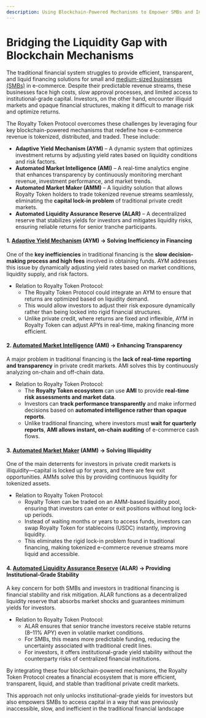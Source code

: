 ```yaml
---
description: Using Blockchain-Powered Mechanisms to Empower SMBs and Investors
---
```


# Bridging the Liquidity Gap with Blockchain Mechanisms

The traditional financial system struggles to provide efficient, transparent, and liquid financing solutions for small and [medium-sized businesses (SMBs)](<../../README (2).md#medium-sized-businesses-smbs>) in e-commerce. Despite their predictable revenue streams, these businesses face high costs, slow approval processes, and limited access to institutional-grade capital. Investors, on the other hand, encounter illiquid markets and opaque financial structures, making it difficult to manage risk and optimize returns.

The Royalty Token Protocol overcomes these challenges by leveraging four key blockchain-powered mechanisms that redefine how e-commerce revenue is tokenized, distributed, and traded. These include:

* **Adaptive Yield Mechanism (AYM)** – A dynamic system that optimizes investment returns by adjusting yield rates based on liquidity conditions and risk factors.
* **Automated Market Intelligence (AMI)** – A real-time analytics engine that enhances transparency by continuously monitoring merchant revenue, investment performance, and market trends.
* **Automated Market Maker (AMM)** – A liquidity solution that allows Royalty Token holders to trade tokenized revenue streams seamlessly, eliminating the **capital lock-in problem** of traditional private credit markets.
* **Automated Liquidity Assurance Reserve (ALAR)** – A decentralized reserve that stabilizes yields for investors and mitigates liquidity risks, ensuring reliable returns for senior tranche participants.

#### **1.** [**Adaptive Yield Mechanism**](<../../README (2).md#adaptive-yield-mechanism-aym>) **(AYM) → Solving Inefficiency in Financing**

One of the **key inefficiencies** in traditional financing is the **slow decision-making process and high fees** involved in obtaining funds. AYM addresses this issue by dynamically adjusting yield rates based on market conditions, liquidity supply, and risk factors.

* Relation to Royalty Token Protocol:
  * The Royalty Token Protocol could integrate an AYM to ensure that returns are optimized based on liquidity demand.
  * This would allow investors to adjust their risk exposure dynamically rather than being locked into rigid financial structures.
  * Unlike private credit, where returns are fixed and inflexible, AYM in Royalty Token can adjust APYs in real-time, making financing more efficient.

#### **2.** [**Automated Market Intelligence**](<../../README (2).md#automated-market-intelligence-ami>) **(AMI) → Enhancing Transparency**

A major problem in traditional financing is the **lack of real-time reporting and transparency** in private credit markets. AMI solves this by continuously analyzing on-chain and off-chain data.&#x20;

* Relation to Royalty Token Protocol:
  * The **Royalty Token ecosystem** can use **AMI** to provide **real-time risk assessments and market data**.
  * Investors can **track performance transparently** and make informed decisions based on **automated intelligence rather than opaque reports**.
  * Unlike traditional financing, where investors must **wait for quarterly reports**, **AMI allows instant, on-chain auditing** of e-commerce cash flows.

#### **3.** [**Automated Market Maker**](<../../README (2).md#automated-market-intelligence-ami>) **(AMM) → Solving Illiquidity**

One of the main deterrents for investors in private credit markets is illiquidity—capital is locked up for years, and there are few exit opportunities. AMMs solve this by providing continuous liquidity for tokenized assets.

* Relation to Royalty Token Protocol:
  * Royalty Token can be traded on an AMM-based liquidity pool, ensuring that investors can enter or exit positions without long lock-up periods.
  * Instead of waiting months or years to access funds, investors can swap Royalty Token for stablecoins (USDC) instantly, improving liquidity.
  * This eliminates the rigid lock-in problem found in traditional financing, making tokenized e-commerce revenue streams more liquid and accessible.

#### **4.** [**Automated Liquidity Assurance Reserve**](<../../README (2).md#automated-liquidity-assurance-reserve-alar>) **(ALAR) → Providing Institutional-Grade Stability**

A key concern for both SMBs and investors in traditional financing is financial stability and risk mitigation. ALAR functions as a decentralized liquidity reserve that absorbs market shocks and guarantees minimum yields for investors.

* Relation to Royalty Token Protocol:
  * ALAR ensures that senior tranche investors receive stable returns (8–11% APY) even in volatile market conditions.
  * For SMBs, this means more predictable funding, reducing the uncertainty associated with traditional credit lines.
  * For investors, it offers institutional-grade yield stability without the counterparty risks of centralized financial institutions.

By integrating these four blockchain-powered mechanisms, the Royalty Token Protocol creates a financial ecosystem that is more efficient, transparent, liquid, and stable than traditional private credit markets.

This approach not only unlocks institutional-grade yields for investors but also empowers SMBs to access capital in a way that was previously inaccessible, slow, and inefficient in the traditional financial landscape
